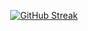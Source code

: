 <div align="center">
  
[![GitHub Streak](https://streak-stats.demolab.com/?user=qe7&theme=dark)](https://git.io/streak-stats)

</div>
